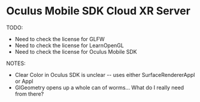 # Oculus Mobile SDK Cloud XR Server 

TODO:
- Need to check the license for GLFW
- Need to check the license for LearnOpenGL
- Need to check the license for Oculus Mobile SDK


NOTES:
- Clear Color in Oculus SDK is unclear -- uses either SurfaceRendererAppl or Appl
- GlGeometry opens up a whole can of worms... What do I really need from there?